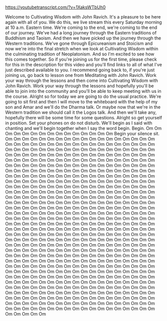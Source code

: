 https://youtubetranscript.com/?v=1XaksWTbUh0

 Welcome to Cultivating Wisdom with John Ravich. It's a pleasure to be here again with all of you. We do this, we live stream this every Saturday morning at 10 a.m. Eastern time. We're coming to the end, we're coming to the end of our journey. We've had a long journey through the Eastern traditions of Buddhism and Taoism. And then we have picked up the journey through the Western traditions. We've gone through Epicureanism and Stoicism and now we're into the final stretch when we look at Cultivating Wisdom within the culminating tradition of Neoplatonism. And so I'm excited to see how this comes together. So if you're joining us for the first time, please check for this in the description for this video and you'll find links to all of what I've just described available to you. I recommend going back to, if you're just joining us, go back to lesson one from Meditating with John Ravich. Work your way through the lessons and then come into Cultivating Wisdom with John Ravich. Work your way through the lessons and hopefully you'll be able to join into the community and you'll be able to keep meeting with us in the course. Alright so for today we are going to do the usual practice. We're going to sit first and then I will move to the whiteboard with the help of my son and Amar and we'll do the Dharma talk. Or maybe now that we're in the Western tradition we should call it the Logos talk. And then we'll take any, hopefully there will be some time for some questions. Alright so get yourself in position. Set your phones on do not disturb. We'll begin as I said with chanting and we'll begin together when I say the word begin. Begin. Om Om Om Om Om Om Om Om Om Om Om Om Om Om Om Begin your silence sit. Om Om Om Om Om Om Om Om Om Om Om Om Om Om Om Om Om Om Om Om Om Om Om Om Om Om Om Om Om Om Om Om Om Om Om Om Om Om Om Om Om Om Om Om Om Om Om Om Om Om Om Om Om Om Om Om Om Om Om Om Om Om Om Om Om Om Om Om Om Om Om Om Om Om Om Om Om Om Om Om Om Om Om Om Om Om Om Om Om Om Om Om Om Om Om Om Om Om Om Om Om Om Om Om Om Om Om Om Om Om Om Om Om Om Om Om Om Om Om Om Om Om Om Om Om Om Om Om Om Om Om Om Om Om Om Om Om Om Om Om Om Om Om Om Om Om Om Om Om Om Om Om Om Om Om Om Om Om Om Om Om Om Om Om Om Om Om Om Om Om Om Om Om Om Om Om Om Om Om Om Om Om Om Om Om Om Om Om Om Om Om Om Om Om Om Om Om Om Om Om Om Om Om Om Om Om Om Om Om Om Om Om Om Om Om Om Om Om Om Om Om Om Om Om Om Om Om Om Om Om Om Om Om Om Om Om Om Om Om Om Om Om Om Om Om Om Om Om Om Om Om Om Om Om Om Om Om Om Om Om Om Om Om Om Om Om Om Om Om Om Om Om Om Om Om Om Om Om Om Om Om Om Om Om Om Om Om Om Om Om Om Om Om Om Om Om Om Om Om Om Om Om Om Om Om Om Om Om Om Om Om Om Om Om Om Om Om Om Om Om Om Om Om Om Om Om Om Om Om Om Om Om Om Om Om Om Om Om Om Om Om Om Om Om Om Om Om Om Om Om Om Om Om Om Om Om Om Om Om Om Om Om Om Om Om Om Om Om Om Om Om Om Om Om Om Om Om Om Om Om Om Om Om Om Om Om Om Om Om Om Om Om Om Om Om Om Om Om Om Om Om Om Om Om Om Om Om Om Om Om Om Om Om Om Om Om Om Om Om Om Om Om Om Om Om Om Om Om Om Om Om Om Om Om Om Om Om Om Om Om Om Om Om Om Om Om Om Om Om Om Om Om Om Om Om Om Om Om Om Om Om Om Om Om Om Om Om Om Om Om Om Om Om Om Om Om Om Om Om Om Om Om Om Om Om Om Om Om Om Om Om Om Om Om Om Om Om Om Om Om Om Om Om Om Om Om Om Om Om Om Om Om Om Om Om Om Om Om Om Om Om Om Om Om Om Om Om Om Om Om Om Om Om Om Om Om Om Om Om Om Om Om Om Om Om Om Om Om Om Om Om Om Om Om Om Om Om Om Om Om Om Om Om Om Om Om Om Om Om Om Om Om Om Om Om Om Om Om Om Om Om Om Om Om Om Om Om Om Om Om Om Om Om Om Om Om Om Om Om